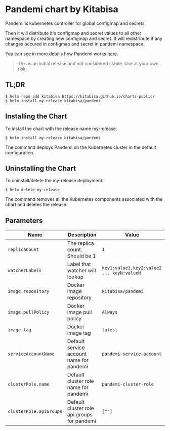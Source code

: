 # Pandemi chart by Kitabisa
Pandemi is kubernetes controller for global configmap and secrets.

Then it will distribute it's configmap and secret values to all other namespace by creating new configmap and secret.
It will redistribute if any changes occured in configmap and secret in pandemi namespace.

You can see in more details how Pandemi works [here](https://github.com/kitabisa/pandemi/blob/master/README.md).

> This is an initial release and not considered stable. Use at your own risk.

## TL;DR
```shell
$ helm repo add kitabisa https://kitabisa.github.io/charts-public/
$ helm install my-release kitabisa/pandemi
```

## Installing the Chart
To install the chart with the release name my-release:

```shell
$ helm install my-release kitabisa/pandemi
```
The command deploys Pandemi on the Kubernetes cluster in the default configuration.

## Uninstalling the Chart
To uninstall/delete the my-release deployment:

```shell
$ helm delete my-release
```
The command removes all the Kubernetes components associated with the chart and deletes the release.

## Parameters
| Name                      | Description                                      | Value                                     |
| ------------------------- | -------------------------------------------------| ----------------------------------------- |
| `replicaCount`            | The replica count. Should be 1                   | `1`                                       |
| `watcherLabels`           | Label that watcher will lookup                   | `key1:value1,key2:value2 ... keyN:valueN` |                       |
| `image.repository`        | Docker image repository                          | `kitabisa/pandemi`                        |
| `image.pullPolicy`        | Docker image pull policy                         | `Always`                                  |
| `image.tag`               | Docker image tag                                 | `latest`                                  |
| `serviceAccountName`      | Default service account name for pandemi         | `pandemi-service-account`                 |
| `clusterRole.name`        | Default cluster role name for pandemi            | `pandemi-cluster-role`                    |
| `clusterRole.apiGroups`   | Default cluster role api groups for pandemi      | `[""]`                                    |